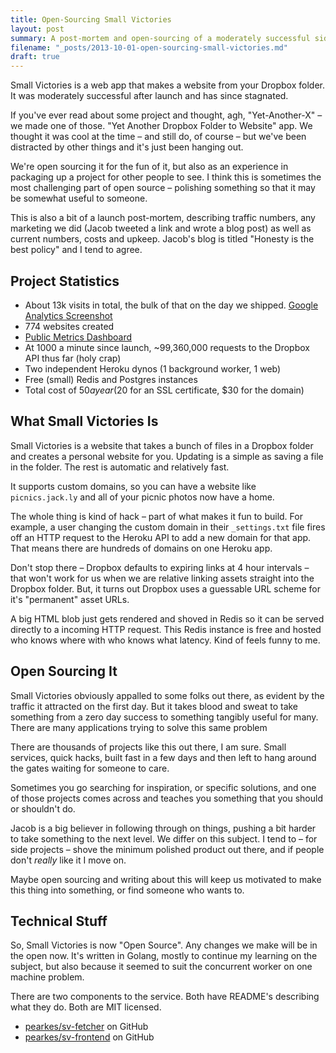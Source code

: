 ```yaml
---
title: Open-Sourcing Small Victories
layout: post
summary: A post-mortem and open-sourcing of a moderately successful side project
filename: "_posts/2013-10-01-open-sourcing-small-victories.md"
draft: true
---
```


Small Victories is a web app that makes a website from your Dropbox
folder. It was moderately successful after launch and has since stagnated.

If you've ever read about some project and thought, agh, "Yet-Another-X" –
we made one of those. "Yet Another
Dropbox Folder to Website" app. We thought it was cool at the time – and still do,
of course – but we've been distracted by other things and it's just been
hanging out.

We're open sourcing it for the fun of it, but also as an experience
in packaging up a project for other people to see. I think this is
sometimes the most challenging part of open source – polishing something
so that it may be somewhat useful to someone.

This is also a bit of a launch post-mortem, describing traffic numbers,
any marketing we did (Jacob tweeted a link and wrote a blog post) as well
as current numbers, costs and upkeep. Jacob's blog is titled "Honesty
is the best policy" and I tend to agree.

## Project Statistics

- About 13k visits in total, the bulk of that on the day we shipped.
[Google Analytics Screenshot](https://dl.dropboxusercontent.com/s/t2thf77n6hs0xfi/2013-09-30%20at%206.49%20PM.png)
- 774 websites created
- [Public Metrics Dashboard](https://metrics.librato.com/share/dashboards/3nggi1qc)
- At 1000 a minute since launch, ~99,360,000 requests to the Dropbox API thus far (holy crap)
- Two independent Heroku dynos (1 background worker, 1 web)
- Free (small) Redis and Postgres instances
- Total cost of $50 a year ($20 for an SSL certificate, $30 for the domain)

## What Small Victories Is

Small Victories is a website that takes a bunch of files in a Dropbox
folder and creates a personal website for you. Updating is a simple as
saving a file in the folder. The rest is automatic and relatively fast.

It supports custom domains, so you can have a website like
`picnics.jack.ly` and all of your picnic photos now have a home.

The whole thing is kind of hack – part of what makes it fun to build.
For example, a user changing the custom domain in their `_settings.txt`
file fires off an HTTP request to the Heroku API to add a new domain for
that app. That means there are hundreds of domains on one Heroku app.

Don't stop there – Dropbox defaults to expiring links at 4 hour
intervals – that won't work for us when we are relative linking assets
straight into the Dropbox folder. But, it turns out Dropbox uses a
guessable URL scheme for it's "permanent" asset URLs.

A big HTML blob just gets rendered and shoved in Redis so it can be served
directly to a incoming HTTP request. This Redis instance is free and hosted
who knows where with who knows what latency. Kind of feels funny to me.

## Open Sourcing It

Small Victories obviously appalled to some folks out there, as evident by the traffic it attracted
on the first day. But it takes blood and sweat to take something from a
zero day success to something tangibly useful for many. There are many
applications trying to solve this same problem

There are thousands of projects like this out there, I am sure. Small services,
quick hacks, built fast in a few days and then left to hang around the gates
waiting for someone to care.

Sometimes you go searching for inspiration, or specific
solutions, and one of those projects comes across and teaches you
something that you should or shouldn't do.

Jacob is a big believer in following through on things, pushing a bit
harder to take something to the next level. We differ on this subject. I tend to
 – for side projects – shove the minimum polished product out there, and
if people don't *really* like it I move on.

Maybe open sourcing and writing about this will keep us motivated to make this
thing into something, or find someone who wants to.

## Technical Stuff

So, Small Victories is now "Open Source". Any changes we make will be in
the open now. It's written in Golang, mostly to continue my learning on the
subject, but also because it seemed to suit the concurrent worker on one machine problem.

There are two components to the service. Both have README's describing what
they do. Both are MIT licensed.

- [pearkes/sv-fetcher](https://github.com/pearkes/sv-fetcher) on GitHub
- [pearkes/sv-frontend](https://github.com/pearkes/sv-frontend) on GitHub
